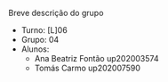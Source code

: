 
Breve descrição do grupo

* Turno: [L]06
* Grupo: 04
* Alunos:
    - Ana Beatriz Fontão up202003574 
    - Tomás Carmo up202007590
